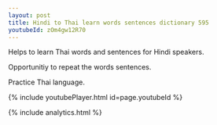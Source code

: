 ```yaml
---
layout: post
title: Hindi to Thai learn words sentences dictionary 595 
youtubeId: zOm4gw12R70
---
```

 
 
Helps to learn Thai words and sentences for Hindi speakers.

Opportunitiy to repeat the words sentences. 

Practice Thai language. 
 
{% include youtubePlayer.html id=page.youtubeId %}
 
 
{% include analytics.html %}